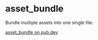 # asset_bundle

Bundle multiple assets into one single file.

[asset_bundle on pub.dev](https://pub.dev/packages/asset_bundle)
